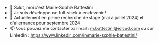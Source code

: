 - 👋 Salut, moi c'est Marie-Sophie Battestini
- 👀 Je suis développeuse full-stack à en devenir !
- 🌱 Actuellement en pleine recherche de stage (mai à juillet 2024) et d'alternance pour septembre 2024
- 📫 Vous pouvez me contacter par mail : m.battestini@icloud.com ou sur LinkedIn : https://www.linkedin.com/in/marie-sophie-battestini/

<!---
mariebattestini/mariebattestini is a ✨ special ✨ repository because its `README.md` (this file) appears on your GitHub profile.
You can click the Preview link to take a look at your changes.
--->
